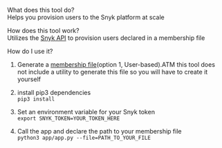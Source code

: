 What does this tool do? <br>
Helps you provision users to the Snyk platform at scale

How does this tool work? <br>
Utilizes the [Snyk API](https://snyk.docs.apiary.io/#reference/organizations/provision-user/provision-a-user-to-the-organization) to provision users declared in a membership file

How do I use it? <br>
1. Generate a [membership file](https://github.com/snyk-labs/snyk-user-sync-tool#membership-file-format)(option 1, User-based).ATM this tool does not include a utility to generate this file so you will have to create it yourself

2. install pip3 dependencies <br>
`pip3 install`

3. Set an environment variable for your Snyk token <br>
`export SNYK_TOKEN=YOUR_TOKEN_HERE`

4. Call the app and declare the path to your membership file <br>
`python3 app/app.py --file=PATH_TO_YOUR_FILE` 